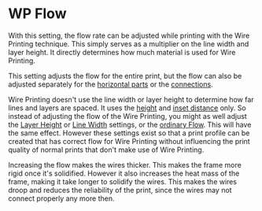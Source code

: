 WP Flow
====
With this setting, the flow rate can be adjusted while printing with the Wire Printing technique. This simply serves as a multiplier on the line width and layer height. It directly determines how much material is used for Wire Printing.

This setting adjusts the flow for the entire print, but the flow can also be adjusted separately for the [horizontal parts](wireframe_flow_flat.md) or the [connections](wireframe_flow_connection.md).

Wire Printing doesn't use the line width or layer height to determine how far lines and layers are spaced. It uses the [height](wireframe_height.md) and [inset distance](wireframe_roof_inset.md) only. So instead of adjusting the flow of the Wire Printing, you might as well adjust the [Layer Height](layer_height.md) or [Line Width](line_width.md) settings, or the [ordinary Flow](material_flow.md). This will have the same effect. However these settings exist so that a print profile can be created that has correct flow for Wire Printing without influencing the print quality of normal prints that don't make use of Wire Printing.

Increasing the flow makes the wires thicker. This makes the frame more rigid once it's solidified. However it also increases the heat mass of the frame, making it take longer to solidify the wires. This makes the wires droop and reduces the reliability of the print, since the wires may not connect properly any more then.